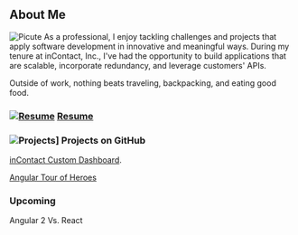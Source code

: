 ## About Me
![Picute](https://agarciamog.github.io/boss.png) As a professional, I enjoy tackling challenges and projects that apply software development in innovative and meaningful ways. During my tenure at inContact, Inc., I've had the opportunity to build applications that are scalable, incorporate redundancy, and leverage customers' APIs.

Outside of work, nothing beats traveling, backpacking, and eating good food.

### [![Resume](https://agarciamog.github.io/resume.png)](Resume.html) [Resume](Resume.md)

### ![Projects](https://agarciamog.github.io/github.png)] Projects on GitHub
[inContact Custom Dashboard](inContact-Custom-Dashboard.md).

[Angular Tour of Heroes](Angular-Tour-of-Heroes.md)

### Upcoming
Angular 2 Vs. React
